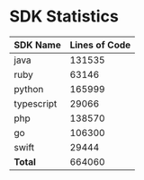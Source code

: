 # SDK Statistics

| SDK Name | Lines of Code |
| -------- | ------------- |
| java | 131535 |
| ruby | 63146 |
| python | 165999 |
| typescript | 29066 |
| php | 138570 |
| go | 106300 |
| swift | 29444 |
| **Total** | 664060 |
